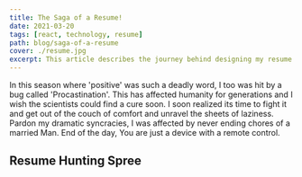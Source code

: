 ```yaml
---
title: The Saga of a Resume!
date: 2021-03-20
tags: [react, technology, resume]
path: blog/saga-of-a-resume
cover: ./resume.jpg
excerpt: This article describes the journey behind designing my resume.
---
```

In this season where 'positive' was such a deadly word, I too was hit by a bug called 'Procastination'. This has affected humanity for generations and I wish the scientists could find a cure soon. I soon realized its time to fight it and get out of the couch of comfort and unravel the sheets of laziness. Pardon my dramatic syncracies, I was affected by never ending chores of a married Man. End of the day, You are just a device with a remote control. 


## Resume Hunting Spree

